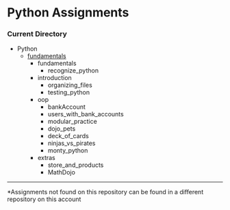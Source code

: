 # Python Assignments

### Current Directory

- Python
    - [fundamentals](https://github.com/antran1245/python/tree/master/fundamentals)
        - fundamentals
            - recognize_python
        - introduction
            - organizing_files
            - testing_python
        - oop
            - bankAccount
            - users_with_bank_accounts
            - modular_practice
            - dojo_pets
            - deck_of_cards
            - ninjas_vs_pirates
            - monty_python
        - extras
            - store_and_products
            - MathDojo

---
*Assignments not found on this repository can be found in a different repository on this account